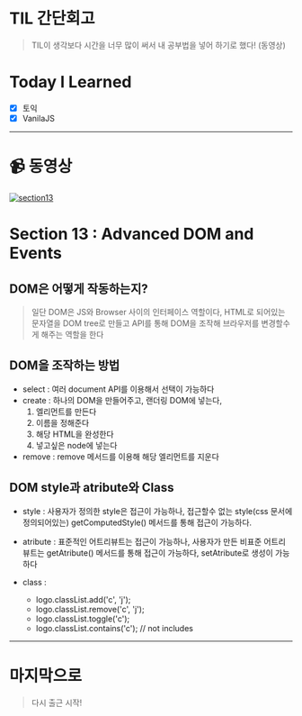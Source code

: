 # TIL 간단회고

> TIL이 생각보다 시간을 너무 많이 써서 내 공부법을 넣어 하기로 했다! (동영상)

# Today I Learned

- [x] 토익
- [x] VanilaJS

---

# 📹 동영상

[![section13](./img/썸네일/TIL.png)](https://www.youtube.com/embed/MaLPsKTxgM4)

# Section 13 : Advanced DOM and Events

## DOM은 어떻게 작동하는지?

> 일단 DOM은 JS와 Browser 사이의 인터페이스 역할이다, HTML로 되어있는 문자열을 DOM tree로 만들고 API를 통해 DOM을 조작해 브라우저를 변경할수 게 해주는 역할을 한다

## DOM을 조작하는 방법

- select : 여러 document API를 이용해서 선택이 가능하다
- create : 하나의 DOM을 만들어주고, 랜더링 DOM에 넣는다,
  1. 엘리먼트를 만든다
  2. 이름을 정해준다
  3. 해당 HTML을 완성한다
  4. 넣고싶은 node에 넣는다
- remove : remove 메서드를 이용해 해당 엘리먼트를 지운다

## DOM style과 atribute와 Class

- style : 사용자가 정의한 style은 접근이 가능하나, 접근할수 없는 style(css 문서에 정의되어있는) getComputedStyle() 메서드를 통해 접근이 가능하다.
- atribute : 표준적인 어트리뷰트는 접근이 가능하나, 사용자가 만든 비표준 어트리뷰트는 getAtribute() 메서드를 통해 접근이 가능하다, setAtribute로 생성이 가능하다
- class :

  - logo.classList.add('c', 'j');
  - logo.classList.remove('c', 'j');
  - logo.classList.toggle('c');
  - logo.classList.contains('c'); // not includes

---

# 마지막으로

> 다시 출근 시작!
